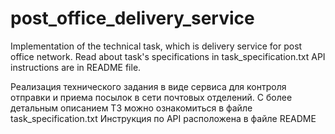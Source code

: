 # post_office_delivery_service
Implementation of the technical task, which is delivery service for post office network.
Read about task's specifications in task_specification.txt
API instructions are in README file.

Реализация технического задания в виде сервиса для контроля отправки и приема посылок в сети почтовых отделений.
С более детальным описанием ТЗ можно ознакомиться в файле task_specification.txt
Инструкция по API расположена в файле README